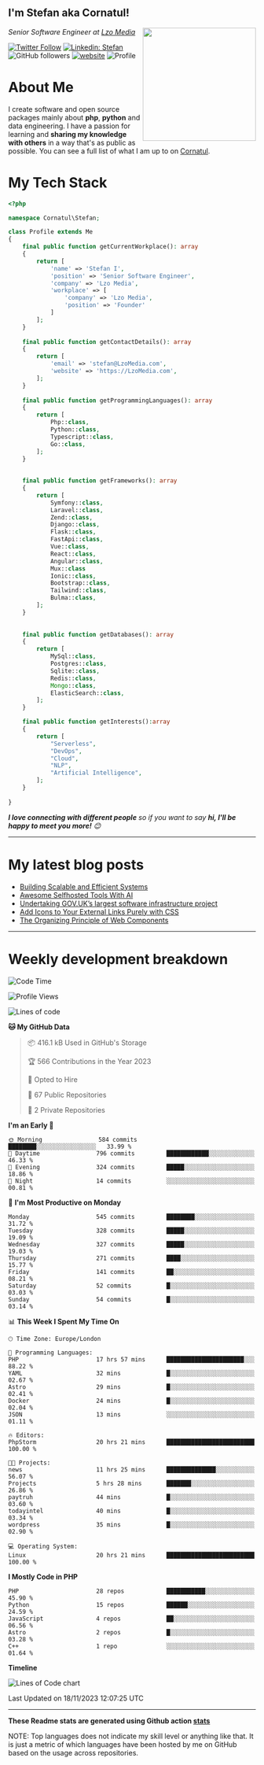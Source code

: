 <h2>I'm Stefan aka Cornatul! </h2>
<img align='right' src="https://i.giphy.com/media/YePKU8cVoIF3afvi8s/giphy.webp" width="230">
<p><em>Senior Software Engineer at <a href="https:/lzomedia.com/">Lzo Media
</a>
</em></p>

[![Twitter Follow](https://img.shields.io/twitter/follow/cornatul?label=Follow)](https://twitter.com/intent/follow?screen_name=cornatul)
[![Linkedin: Stefan](https://img.shields.io/badge/cornatul-blue?style=flat-square&logo=Linkedin&logoColor=white&link=https://www.linkedin.com/in/cornatul/)](https://www.linkedin.com/in/cornatul/)
![GitHub followers](https://img.shields.io/github/followers/cornatul?label=Follow&style=social)
[![website](https://img.shields.io/badge/Website-46a2f1.svg?&style=flat-square&logo=Google-Chrome&logoColor=white&link=https://cornatul.com/)](https://cornatul.com/)
![Profile](https://visitor-badge.glitch.me/badge?page_id=cornatul.cornatul)



# About Me
I create software and open source packages mainly about **php**, **python** and data engineering. 
I have a passion for learning and **sharing my knowledge with others** in a way that's as public as possible. 
You can see a full list of what I am up to on [Cornatul](https://lzomedia.com).


# My Tech Stack

```php
<?php

namespace Cornatul\Stefan;

class Profile extends Me
{
    final public function getCurrentWorkplace(): array
    {
        return [
            'name' => 'Stefan I',
            'position' => 'Senior Software Engineer',
            'company' => 'Lzo Media',
            'workplace' => [
                'company' => 'Lzo Media',
                'position' => 'Founder'         
            ]
        ];
    }
    
    final public function getContactDetails(): array
    {
        return [
            'email' => 'stefan@LzoMedia.com',
            'website' => 'https://LzoMedia.com',
        ];
    }
    
    final public function getProgrammingLanguages(): array
    {
        return [
            Php::class,
            Python::class,
            Typescript::class,
            Go::class,
        ];
    }
    
    
    final public function getFrameworks(): array
    {
        return [
            Symfony::class,
            Laravel::class,
            Zend::class,
            Django::class,
            Flask::class,
            FastApi::class,
            Vue::class,
            React::class,
            Angular::class,
            Mux::class
            Ionic::class,
            Bootstrap::class,
            Tailwind::class,
            Bulma::class,
        ];
    }
    
    
    final public function getDatabases(): array
    {
        return [
            MySql::class,
            Postgres::class,
            Sqlite::class,
            Redis::class,
            Mongo::class,
            ElasticSearch::class,
        ];
    }

    final public function getInterests():array
    {
        return [
            "Serverless",
            "DevOps",
            "Cloud",
            "NLP",
            "Artificial Intelligence",
        ];
    }
   
}
```
 <em><b>I love connecting with different people</b> so if you want to say <b>hi, I'll be happy to meet you more!</b> 😊</em>

---
# My latest blog posts
<!-- BLOG-POST-LIST:START -->
- [Building Scalable and Efficient Systems](https://blog.lzomedia.com/building-scalable-and-efficient-systems/)
- [Awesome Selfhosted Tools With AI](https://blog.lzomedia.com/awesome-selfhosted-tools-with-ai/)
- [Undertaking GOV.UK’s largest software infrastructure project](https://blog.lzomedia.com/undertaking-gov-uks-largest-software-infrastructure-project/)
- [Add Icons to Your External Links Purely with CSS](https://blog.lzomedia.com/add-icons-to-your-external-links-purely-with-css/)
- [The Organizing Principle of Web Components](https://blog.lzomedia.com/the-organizing-principle-of-web-components/)
<!-- BLOG-POST-LIST:END -->

---
# Weekly development breakdown
<!--START_SECTION:waka-->
![Code Time](http://img.shields.io/badge/Code%20Time-321%20hrs%2059%20mins-blue)

![Profile Views](http://img.shields.io/badge/Profile%20Views-1-blue)

![Lines of code](https://img.shields.io/badge/From%20Hello%20World%20I%27ve%20Written-8.5%20million%20lines%20of%20code-blue)

**🐱 My GitHub Data** 

> 📦 416.1 kB Used in GitHub's Storage 
 > 
> 🏆 566 Contributions in the Year 2023
 > 
> 💼 Opted to Hire
 > 
> 📜 67 Public Repositories 
 > 
> 🔑 2 Private Repositories 
 > 
**I'm an Early 🐤** 

```text
🌞 Morning                584 commits         ████████░░░░░░░░░░░░░░░░░   33.99 % 
🌆 Daytime                796 commits         ████████████░░░░░░░░░░░░░   46.33 % 
🌃 Evening                324 commits         █████░░░░░░░░░░░░░░░░░░░░   18.86 % 
🌙 Night                  14 commits          ░░░░░░░░░░░░░░░░░░░░░░░░░   00.81 % 
```
📅 **I'm Most Productive on Monday** 

```text
Monday                   545 commits         ████████░░░░░░░░░░░░░░░░░   31.72 % 
Tuesday                  328 commits         █████░░░░░░░░░░░░░░░░░░░░   19.09 % 
Wednesday                327 commits         █████░░░░░░░░░░░░░░░░░░░░   19.03 % 
Thursday                 271 commits         ████░░░░░░░░░░░░░░░░░░░░░   15.77 % 
Friday                   141 commits         ██░░░░░░░░░░░░░░░░░░░░░░░   08.21 % 
Saturday                 52 commits          █░░░░░░░░░░░░░░░░░░░░░░░░   03.03 % 
Sunday                   54 commits          █░░░░░░░░░░░░░░░░░░░░░░░░   03.14 % 
```


📊 **This Week I Spent My Time On** 

```text
🕑︎ Time Zone: Europe/London

💬 Programming Languages: 
PHP                      17 hrs 57 mins      ██████████████████████░░░   88.22 % 
YAML                     32 mins             █░░░░░░░░░░░░░░░░░░░░░░░░   02.67 % 
Astro                    29 mins             █░░░░░░░░░░░░░░░░░░░░░░░░   02.41 % 
Docker                   24 mins             █░░░░░░░░░░░░░░░░░░░░░░░░   02.04 % 
JSON                     13 mins             ░░░░░░░░░░░░░░░░░░░░░░░░░   01.11 % 

🔥 Editors: 
PhpStorm                 20 hrs 21 mins      █████████████████████████   100.00 % 

🐱‍💻 Projects: 
news                     11 hrs 25 mins      ██████████████░░░░░░░░░░░   56.07 % 
Projects                 5 hrs 28 mins       ███████░░░░░░░░░░░░░░░░░░   26.86 % 
paytruh                  44 mins             █░░░░░░░░░░░░░░░░░░░░░░░░   03.60 % 
todayintel               40 mins             █░░░░░░░░░░░░░░░░░░░░░░░░   03.34 % 
wordpress                35 mins             █░░░░░░░░░░░░░░░░░░░░░░░░   02.90 % 

💻 Operating System: 
Linux                    20 hrs 21 mins      █████████████████████████   100.00 % 
```

**I Mostly Code in PHP** 

```text
PHP                      28 repos            ███████████░░░░░░░░░░░░░░   45.90 % 
Python                   15 repos            ██████░░░░░░░░░░░░░░░░░░░   24.59 % 
JavaScript               4 repos             ██░░░░░░░░░░░░░░░░░░░░░░░   06.56 % 
Astro                    2 repos             █░░░░░░░░░░░░░░░░░░░░░░░░   03.28 % 
C++                      1 repo              ░░░░░░░░░░░░░░░░░░░░░░░░░   01.64 % 
```



**Timeline**

![Lines of Code chart](https://raw.githubusercontent.com/cornatul/cornatul/master/assets/bar_graph.png)


 Last Updated on 18/11/2023 12:07:25 UTC
<!--END_SECTION:waka-->


---


**These Readme stats are generated using Github action [stats](https://github.com/cornatul/stats)**

NOTE: Top languages does not indicate my skill level or anything like that. 
It is just a metric of which languages have been hosted by me on GitHub based on the usage across repositories. 
